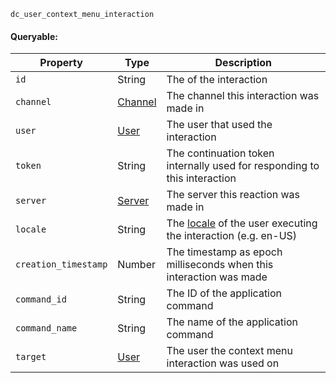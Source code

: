 `dc_user_context_menu_interaction`

#### Queryable:

| Property             | Type                          | Description                                                                                                            |
|----------------------|-------------------------------|------------------------------------------------------------------------------------------------------------------------|
| `id`                 | String                        | The of the interaction                                                                                                  |
| `channel`            | [Channel](/values/channel.md) | The channel this interaction was made in                                                                               |
| `user`               | [User](/values/user.md)       | The user that used the interaction                                                                                     |
| `token`              | String                        | The continuation token internally used for responding to this interaction                                              |
| `server`             | [Server](/values/server.md)   | The server this reaction was made in                                                                                   |
| `locale`             | String                        | The [locale](https://discord.com/developers/docs/reference#locales) of the user executing the interaction (e.g. en-US) |
| `creation_timestamp` | Number                        | The timestamp as epoch milliseconds when this interaction was made                                                     |
| `command_id`         | String                        | The ID of the application command                                                                                      |
| `command_name`       | String                        | The name of the application command                                                                                    |
| `target`             | [User](/values/user.md)       | The user the context menu interaction was used on                                                                      |